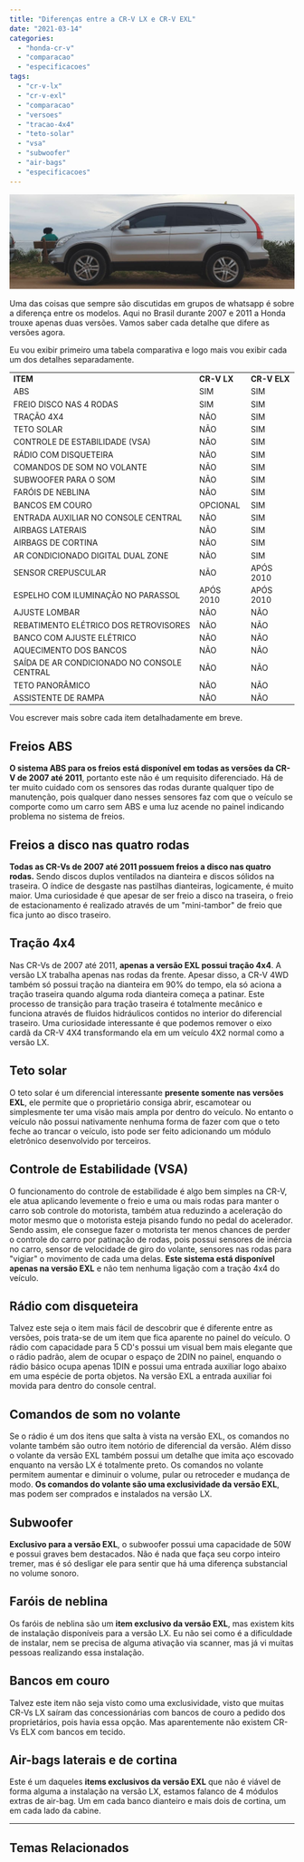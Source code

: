 ```yaml
---
title: "Diferenças entre a CR-V LX e CR-V EXL"
date: "2021-03-14"
categories:
  - "honda-cr-v"
  - "comparacao"
  - "especificacoes"
tags:
  - "cr-v-lx"
  - "cr-v-exl"
  - "comparacao"
  - "versoes"
  - "tracao-4x4"
  - "teto-solar"
  - "vsa"
  - "subwoofer"
  - "air-bags"
  - "especificacoes"
---
```


![](media/header_sobre.jpg)

Uma das coisas que sempre são discutidas em grupos de whatsapp é sobre a diferença entre os modelos. Aqui no Brasil durante 2007 e 2011 a Honda trouxe apenas duas versões. Vamos saber cada detalhe que difere as versões agora.

<!--more-->

Eu vou exibir primeiro uma tabela comparativa e logo mais vou exibir cada um dos detalhes separadamente.

<table><tbody><tr><td><strong>ITEM</strong></td><td><strong>CR-V LX</strong></td><td><strong>CR-V ELX</strong></td></tr><tr><td>ABS</td><td>SIM</td><td>SIM</td></tr><tr><td>FREIO DISCO NAS 4 RODAS</td><td>SIM</td><td>SIM</td></tr><tr><td>TRAÇÃO 4X4</td><td>NÃO</td><td>SIM</td></tr><tr><td>TETO SOLAR</td><td>NÃO</td><td>SIM</td></tr><tr><td>CONTROLE DE ESTABILIDADE (VSA)</td><td>NÃO</td><td>SIM</td></tr><tr><td>RÁDIO COM DISQUETEIRA</td><td>NÃO</td><td>SIM</td></tr><tr><td>COMANDOS DE SOM NO VOLANTE</td><td>NÃO</td><td>SIM</td></tr><tr><td>SUBWOOFER PARA O SOM</td><td>NÃO</td><td>SIM</td></tr><tr><td>FARÓIS DE NEBLINA</td><td>NÃO</td><td>SIM</td></tr><tr><td>BANCOS EM COURO</td><td>OPCIONAL</td><td>SIM</td></tr><tr><td>ENTRADA AUXILIAR NO CONSOLE CENTRAL</td><td>NÃO</td><td>SIM</td></tr><tr><td>AIRBAGS LATERAIS</td><td>NÃO</td><td>SIM</td></tr><tr><td>AIRBAGS DE CORTINA</td><td>NÃO</td><td>SIM</td></tr><tr><td>AR CONDICIONADO DIGITAL DUAL ZONE</td><td>NÃO</td><td>SIM</td></tr><tr><td>SENSOR CREPUSCULAR</td><td>NÃO</td><td>APÓS 2010</td></tr><tr><td>ESPELHO COM ILUMINAÇÃO NO PARASSOL</td><td>APÓS 2010</td><td>APÓS 2010</td></tr><tr><td>AJUSTE LOMBAR</td><td>NÃO</td><td>NÃO</td></tr><tr><td>REBATIMENTO ELÉTRICO DOS RETROVISORES</td><td>NÃO</td><td>NÃO</td></tr><tr><td>BANCO COM AJUSTE ELÉTRICO</td><td>NÃO</td><td>NÃO</td></tr><tr><td>AQUECIMENTO DOS BANCOS</td><td>NÃO</td><td>NÃO</td></tr><tr><td>SAÍDA DE AR CONDICIONADO NO CONSOLE CENTRAL</td><td>NÃO</td><td>NÃO</td></tr><tr><td>TETO PANORÂMICO</td><td>NÃO</td><td>NÃO</td></tr><tr><td>ASSISTENTE DE RAMPA</td><td>NÃO</td><td>NÃO</td></tr></tbody></table>

Vou escrever mais sobre cada item detalhadamente em breve.

## Freios ABS

**O sistema ABS para os freios está disponível em todas as versões da CR-V de 2007 até 2011**, portanto este não é um requisito diferenciado. Há de ter muito cuidado com os sensores das rodas durante qualquer tipo de manutenção, pois qualquer dano nesses sensores faz com que o veículo se comporte como um carro sem ABS e uma luz acende no painel indicando problema no sistema de freios.

## Freios a disco nas quatro rodas

**Todas as CR-Vs de 2007 até 2011 possuem freios a disco nas quatro rodas.** Sendo discos duplos ventilados na dianteira e discos sólidos na traseira. O índice de desgaste nas pastilhas dianteiras, logicamente, é muito maior. Uma curiosidade é que apesar de ser freio a disco na traseira, o freio de estacionamento é realizado através de um "mini-tambor" de freio que fica junto ao disco traseiro.

## Tração 4x4

Nas CR-Vs de 2007 até 2011, **apenas a versão EXL possui tração 4x4**. A versão LX trabalha apenas nas rodas da frente. Apesar disso, a CR-V 4WD também só possui tração na dianteira em 90% do tempo, ela só aciona a tração traseira quando alguma roda dianteira começa a patinar. Este processo de transição para tração traseira é totalmente mecânico e funciona através de fluidos hidráulicos contidos no interior do diferencial traseiro. Uma curiosidade interessante é que podemos remover o eixo cardã da CR-V 4X4 transformando ela em um veículo 4X2 normal como a versão LX.

## Teto solar

O teto solar é um diferencial interessante **presente somente nas versões EXL**, ele permite que o proprietário consiga abrir, escamotear ou simplesmente ter uma visão mais ampla por dentro do veículo. No entanto o veículo não possui nativamente nenhuma forma de fazer com que o teto feche ao trancar o veículo, isto pode ser feito adicionando um módulo eletrônico desenvolvido por terceiros.

## Controle de Estabilidade (VSA)

O funcionamento do controle de estabilidade é algo bem simples na CR-V, ele atua aplicando levemente o freio e uma ou mais rodas para manter o carro sob controle do motorista, também atua reduzindo a aceleração do motor mesmo que o motorista esteja pisando fundo no pedal do acelerador. Sendo assim, ele consegue fazer o motorista ter menos chances de perder o controle do carro por patinação de rodas, pois possui sensores de inércia no carro, sensor de velocidade de giro do volante, sensores nas rodas para "vigiar" o movimento de cada uma delas. **Este sistema está disponível apenas na versão EXL** e não tem nenhuma ligação com a tração 4x4 do veículo.

## Rádio com disqueteira

Talvez este seja o item mais fácil de descobrir que é diferente entre as versões, pois trata-se de um item que fica aparente no painel do veículo. O rádio com capacidade para 5 CD's possui um visual bem mais elegante que o rádio padrão, alem de ocupar o espaço de 2DIN no painel, enquando o rádio básico ocupa apenas 1DIN e possui uma entrada auxiliar logo abaixo em uma espécie de porta objetos. Na versão EXL a entrada auxiliar foi movida para dentro do console central.

## Comandos de som no volante

Se o rádio é um dos itens que salta à vista na versão EXL, os comandos no volante também são outro item notório de diferencial da versão. Além disso o volante da versão EXL também possui um detalhe que imita aço escovado enquanto na versão LX é totalmente preto. Os comandos no volante permitem aumentar e diminuir o volume, pular ou retroceder e mudança de modo. **Os comandos do volante são uma exclusividade da versão EXL**, mas podem ser comprados e instalados na versão LX.

## Subwoofer

**Exclusivo para a versão EXL**, o subwoofer possui uma capacidade de 50W e possui graves bem destacados. Não é nada que faça seu corpo inteiro tremer, mas é só desligar ele para sentir que há uma diferença substancial no volume sonoro.

## Faróis de neblina

Os faróis de neblina são um **item exclusivo da versão EXL**, mas existem kits de instalação disponíveis para a versão LX. Eu não sei como é a dificuldade de instalar, nem se precisa de alguma ativação via scanner, mas já vi muitas pessoas realizando essa instalação.

## Bancos em couro

Talvez este item não seja visto como uma exclusividade, visto que muitas CR-Vs LX saíram das concessionárias com bancos de couro a pedido dos proprietários, pois havia essa opção. Mas aparentemente não existem CR-Vs ELX com bancos em tecido.

## Air-bags laterais e de cortina

Este é um daqueles **items exclusivos da versão EXL** que não é viável de forma alguma a instalação na versão LX, estamos falanco de 4 módulos extras de air-bag. Um em cada banco dianteiro e mais dois de cortina, um em cada lado da cabine.

* * *

## Temas Relacionados
